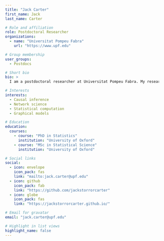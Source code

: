 ```yaml
---
title: "Jack Carter"
first_name: Jack
last_name: Carter

# Role and affiliation
role: Postdoctoral Researcher
organizations:
  - name: "Universitat Pompeu Fabra"
    url: "https://www.upf.edu"

# Group membership
user_groups:
  - Postdocs

# Short bio
bio: >
  I am a postdoctoral researcher at Universitat Pompeu Fabra. My research lies at the intersection of statistics, computation, and network science, with a particular interest in causal inference.

# Interests
interests:
  - Causal inference
  - Network science
  - Statistical computation
  - Graphical models

# Education
education:
  courses:
    - course: "PhD in Statistics"
      institution: "University of Oxford"
    - course: "MSc in Statistical Science"
      institution: "University of Oxford"

# Social links
social:
  - icon: envelope
    icon_pack: fas
    link: "mailto:jack.carter@upf.edu"
  - icon: github
    icon_pack: fab
    link: "https://github.com/jackstorrorcarter"
  - icon: globe
    icon_pack: fas
    link: "https://jackstorrorcarter.github.io/"

# Email for gravatar
email: "jack.carter@upf.edu"

# Highlight in list views
highlight_name: false
---
```

